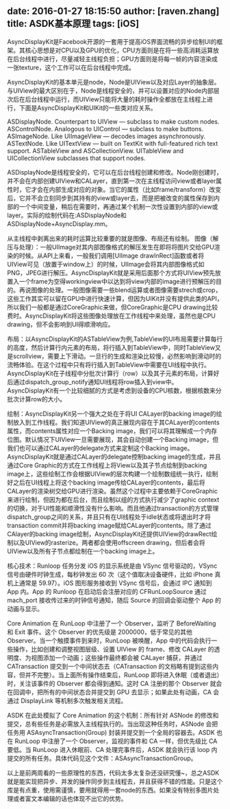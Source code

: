 date: 2016-01-27 18:15:50
author: [raven.zhang]
title: ASDK基本原理
tags: [iOS]
---

AsyncDisplayKit是Facebook开源的一套用于提高iOS界面流畅的异步绘制UI的框架。其核心思想是对CPU以及GPU的优化，CPU方面则是在将一些高消耗运算放在后台线程中进行，尽量减轻主线程负担；GPU方面则是将每一帧的内容渲染成一张texture，这个工作可以在后台线程中完成。

AsyncDisplayKit的基本单元是node，Node是UIView以及对应Layer的抽象层。与UIView的最大区别在于，Node是线程安全的，并可以设置对应的Node内部层次后在后台线程中运行，而UIView只能将大量的耗时操作全都放在主线程上进行，下面是AsyncDisplayKit和UIKit的一些类对应关系。

ASDisplayNode. Counterpart to UIView — subclass to make custom nodes.
ASControlNode. Analogous to UIControl — subclass to make buttons.
ASImageNode. Like UIImageView — decodes images asynchronously.
ASTextNode. Like UITextView — built on TextKit with full-featured rich text support.
ASTableView and ASCollectionView. UITableView and UICollectionView subclasses that support nodes.

ASDisplayNode是线程安全的，它可以在后台线程创建和修改。Node刚创建时，并不会在内部创建UIView和CALayer，直到第一次在主线程访问view或者layer属性时，它才会在内部生成对应的对象。当它的属性（比如frame/transform）改变后，它并不会立刻同步到其持有的view或layer去，而是把被改变的属性保存到内部的一个中间变量，稍后在需要时，再通过某个机制一次性设置到内部的view或layer。实际的绘制代码在:ASDisplayNode和ASDisplayNode+AsyncDisplay.mm。

从主线程中剥离出来的耗时运算比较重要的就是图像、布局还有绘制。
图像（解压与处理）：一般UIImage对其内部图像格式的解压发生在即将将图片交给GPU渲染的时候。从API上来看，一般我们调用[UIImage drawInRect]函数或者将UIView可见（放置于window上）的时候，UIImage会将其内部图像格式如PNG，JPEG进行解压。AsyncDisplayKit就是采用后面那个方式将UIView预先放置入一个frame为空得workingview中以达到将view内部的image进行预解压的目的。再说图像的处理。一般图像需要一些blend运算或者图像需要strech或crop，这些工作其实可以留在GPU中进行快速计算，但因为UIKit并没有提供此类的API，所以我们一般都是通过CoreGraphic来做，但CoreGraphic是CPU drawing比较费时。AsyncDisplayKit将这些图像处理放在工作线程中来处理，虽然也是CPU drawing，但不会影响到UI得顺滑响应。

布局：以AsyncDisplayKit的ASTableView为例,TableView的UI布局需要计算每行的高度，然后计算行内元素的布局，将行插入到TableView中，同时TableView又是scrollview，需要上下滑动。一旦行的生成和渲染比较慢，必然影响到滑动时的流畅体验。在这个过程中只有将行插入到TableView中需要在UI线程中执行。AsyncDisplayKit在子线程中分批次计算行（row）以及其子元素的布局，计算好后通过dispatch_group_notify通知UI线程将row插入到view中。AsyncDisplayKit有一个比较细腻的方式是考虑到设备的CPU核数，根据核数来分批次计算row的大小。

绘制：AsyncDisplayKit另一个强大之处在于将UI CALayer的backing image的绘制放入到工作线程。我们知道UIView的真正展现内容在于其CALayer的contents属性，而contents属性对应一个Backing image，我们可以将其理解成一个内存位图。默认情况下UIView一旦需要展现，其会自动创建一个Backing image，但我们也可以通过CALayer的delegate方式来定制这个Backing image。AsyncDisplayKit就是通过CALayer的delegate控制backing image的生成，并且通过Core Graphic的方式在工作线程上将View以及其子节点绘制到backing image上，这些绘制工作会根据UIView的层次构建一个绘制数组统一执行，绘制好之后在UI线程上将这个backing image传给CALayer的contents，最后将CALayer的渲染树交给GPU进行渲染。虽然这个过程中主要依赖于CoreGraphic来进行绘制，但因为都在后台，而且绘制以组的方式执行减少了graphic context的切换，对于UI性能和顺滑性没有什么影响。而且他通过transaction的方式管理dispatch_group之间的关系，并且只有在UI线程处于idle状态或将退出时才将transaction commit并将backing image赋给CALayer的contents。除了通过CAlayer的backing image绘制，AsyncDisplayKit还提供UIView的drawRect绘制以及UIView的rasterize。两者都会使用offscreen drawing，但后者会将UIView以及所有子节点都绘制在一个backing image上。

核心技术：Runloop 任务分发
iOS 的显示系统是由 VSync 信号驱动的，VSync 信号由硬件时钟生成，每秒钟发出 60 次（这个值取决设备硬件，比如 iPhone 真机上通常是 59.97）。iOS 图形服务接收到 VSync 信号后，会通过 IPC 通知到 App 内。App 的 Runloop 在启动后会注册对应的 CFRunLoopSource 通过 mach_port 接收传过来的时钟信号通知，随后 Source 的回调会驱动整个 App 的动画与显示。

Core Animation 在 RunLoop 中注册了一个 Observer，监听了 BeforeWaiting 和 Exit 事件。这个 Observer 的优先级是 2000000，低于常见的其他 Observer。当一个触摸事件到来时，RunLoop 被唤醒，App 中的代码会执行一些操作，比如创建和调整视图层级、设置 UIView 的 frame、修改 CALayer 的透明度、为视图添加一个动画；这些操作最终都会被 CALayer 捕获，并通过 CATransaction 提交到一个中间状态去（CATransaction 的文档略有提到这些内容，但并不完整）。当上面所有操作结束后，RunLoop 即将进入休眠（或者退出）时，关注该事件的 Observer 都会得到通知。这时 CA 注册的那个 Observer 就会在回调中，把所有的中间状态合并提交到 GPU 去显示；如果此处有动画，CA 会通过 DisplayLink 等机制多次触发相关流程。

ASDK 在此处模拟了 Core Animation 的这个机制：所有针对 ASNode 的修改和提交，总有些任务是必需放入主线程执行的。当出现这种任务时，ASNode 会把任务用 ASAsyncTransaction(Group) 封装并提交到一个全局的容器去。ASDK 也在 RunLoop 中注册了一个 Observer，监视的事件和 CA 一样，但优先级比 CA 要低。当 RunLoop 进入休眠前、CA 处理完事件后，ASDK 就会执行该 loop 内提交的所有任务。具体代码见这个文件：ASAsyncTransactionGroup。

以上是前两周看的一些原理性的东西，代码太多太复杂还没研究懂~，总之ASDK就是能实现把异步、并发的操作同步到主线程去，并且获得不错的性能。只是这个库是有点重，使用需谨慎，要用就得用一套node的东西。如果没有特别多图片处理或者富文本编辑的话也体现不出它的优势。